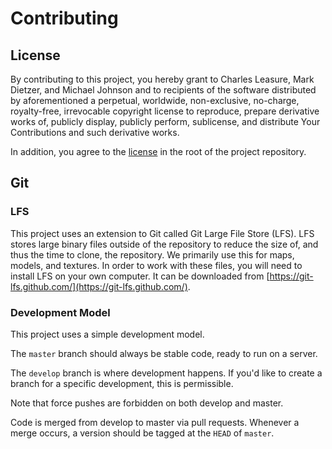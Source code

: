 # Contributing

## License

By contributing to this project, you hereby grant to Charles Leasure, Mark Dietzer, and Michael Johnson and to recipients of the software distributed by aforementioned a perpetual, worldwide, non-exclusive, no-charge, royalty-free, irrevocable copyright license to reproduce, prepare derivative works of, publicly display, publicly perform, sublicense, and distribute Your Contributions and such derivative works.

In addition, you agree to the [license](LICENSE.md) in the root of the project repository.

## Git

### LFS
This project uses an extension to Git called Git Large File Store (LFS). LFS stores large binary files outside of the repository to reduce the size of, and thus the time to clone, the repository. We primarily use this for maps, models, and textures. In order to work with these files, you will need to install LFS on your own computer. It can be downloaded from [https://git-lfs.github.com/](https://git-lfs.github.com/).

### Development Model
This project uses a simple development model.

The `master` branch should always be stable code, ready to run on a server.

The `develop` branch is where development happens. If you'd like to create a branch for a specific development, this is permissible.

Note that force pushes are forbidden on both develop and master.

Code is merged from develop to master via pull requests. Whenever a merge occurs, a version should be tagged at the `HEAD` of `master`.
